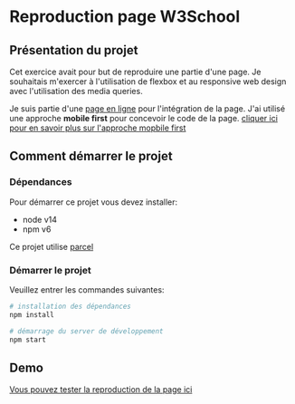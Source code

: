# Reproduction page W3School

## Présentation du projet

Cet exercice avait pour but de reproduire une partie d'une page.
Je souhaitais m'exercer à l'utilisation de flexbox et au responsive web design avec l'utilisation des media queries.

Je suis partie d'une [page en ligne](https://www.w3schools.com/w3css/tryw3css_templates_portfolio2.htm) pour l'intégration de la page.
J'ai utilisé une approche **mobile first** pour concevoir le code de la page. [cliquer ici pour en savoir plus sur l'approche mopbile first](https://jenseign.com/apprendre-html-css/documentation-theorie/responsive-mobile-first/)


## Comment démarrer le projet

### Dépendances

Pour démarrer ce projet vous devez installer:
- node v14
- npm v6

Ce projet utilise [parcel](https://parceljs.org/)

### Démarrer le projet 

Veuillez entrer les commandes suivantes:

```bash
# installation des dépendances
npm install

# démarrage du server de développement
npm start
```

## Demo 

[Vous pouvez tester la reproduction de la page ici](https://w3school-flexbox-hermione.netlify.app/)
